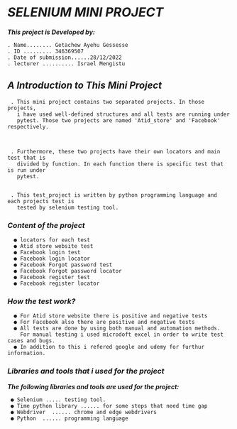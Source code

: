 # **_SELENIUM MINI PROJECT_**

**_This project is Developed by:_**

    . Name........ Getachew Ayehu Gessesse
    . ID ......... 346369507
    . Date of submission......28/12/2022
    . lecturer .......... Israel Mengistu

## **_A Introduction to This Mini Project_**

     . This mini project contains two separated projects. In those projects,
       i have used well-defined structures and all tests are running under
       pytest. Those two projects are named 'Atid_store' and 'Facebook' respectively.
       


     . Furthermore, these two projects have their own locators and main test that is
       divided by function. In each function there is specific test that is run under
       pytest.

 
     . This test_project is written by python programming language and each projects test is
       tested by selenium testing tool.
### **_Content of the project_**

      ● locators for each test
      ● Atid store website test
      ● Facebook login test
      ● Facebook login locator
      ● Facebook Forgot password test
      ● Facebook Forgot password locator
      ● Facebook register test
      ● Facebook register locator


### _**How the test work?**_
   
      ● For Atid store website there is positive and negative tests
      ● For Facebook also there are positive and negative tests
      ● All tests are done by using both manual and automation methods.
        For manual testing i used microdoft excel in order to write test cases and bugs.
      ● In addition to this i refered google and udemy for furthur information.
### **_Libraries and tools that i used for the project_**

**_The following libraries and tools are used for the project:_**

     ● Selenium ..... testing tool.
     ● Time python library ...... for some steps that need time gap
     ● Webdriver  ...... chrome and edge webdrivers
     ● Python  ...... programming language


     